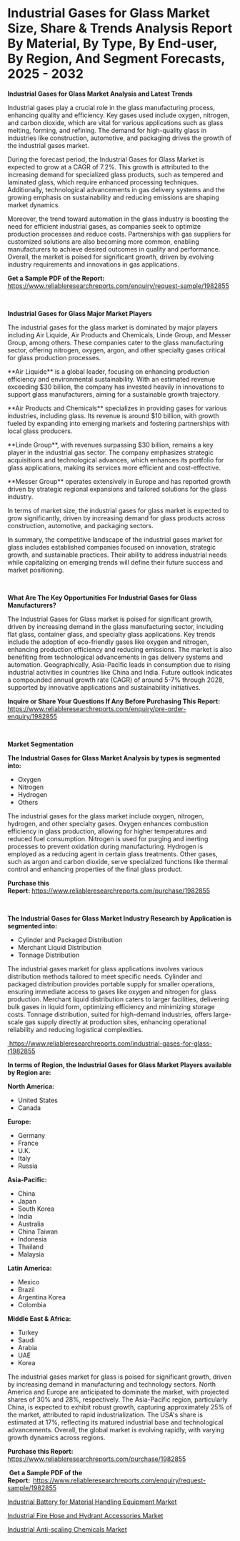 <p><h1>Industrial Gases for Glass Market Size, Share & Trends Analysis Report By Material, By Type, By End-user, By Region, And Segment Forecasts, 2025 - 2032</h1></p><p><strong>Industrial Gases for Glass Market Analysis and Latest Trends</strong></p>
<p><p>Industrial gases play a crucial role in the glass manufacturing process, enhancing quality and efficiency. Key gases used include oxygen, nitrogen, and carbon dioxide, which are vital for various applications such as glass melting, forming, and refining. The demand for high-quality glass in industries like construction, automotive, and packaging drives the growth of the industrial gases market.</p><p>During the forecast period, the Industrial Gases for Glass Market is expected to grow at a CAGR of 7.2%. This growth is attributed to the increasing demand for specialized glass products, such as tempered and laminated glass, which require enhanced processing techniques. Additionally, technological advancements in gas delivery systems and the growing emphasis on sustainability and reducing emissions are shaping market dynamics.</p><p>Moreover, the trend toward automation in the glass industry is boosting the need for efficient industrial gases, as companies seek to optimize production processes and reduce costs. Partnerships with gas suppliers for customized solutions are also becoming more common, enabling manufacturers to achieve desired outcomes in quality and performance. Overall, the market is poised for significant growth, driven by evolving industry requirements and innovations in gas applications.</p></p>
<p><strong>Get a Sample PDF of the Report:&nbsp;</strong> <a href="https://www.reliableresearchreports.com/enquiry/request-sample/1982855?utm_campaign=38&utm_medium=2&utm_source=Github&utm_content=ia&utm_term=05022025&utm_id=industrial-gases-for-glass">https://www.reliableresearchreports.com/enquiry/request-sample/1982855</a></p>
<p>&nbsp;</p>
<p><strong>Industrial Gases for Glass Major Market Players</strong></p>
<p><p>The industrial gases for the glass market is dominated by major players including Air Liquide, Air Products and Chemicals, Linde Group, and Messer Group, among others. These companies cater to the glass manufacturing sector, offering nitrogen, oxygen, argon, and other specialty gases critical for glass production processes.</p><p>**Air Liquide** is a global leader, focusing on enhancing production efficiency and environmental sustainability. With an estimated revenue exceeding $30 billion, the company has invested heavily in innovations to support glass manufacturers, aiming for a sustainable growth trajectory. </p><p>**Air Products and Chemicals** specializes in providing gases for various industries, including glass. Its revenue is around $10 billion, with growth fueled by expanding into emerging markets and fostering partnerships with local glass producers. </p><p>**Linde Group**, with revenues surpassing $30 billion, remains a key player in the industrial gas sector. The company emphasizes strategic acquisitions and technological advances, which enhances its portfolio for glass applications, making its services more efficient and cost-effective.</p><p>**Messer Group** operates extensively in Europe and has reported growth driven by strategic regional expansions and tailored solutions for the glass industry. </p><p>In terms of market size, the industrial gases for glass market is expected to grow significantly, driven by increasing demand for glass products across construction, automotive, and packaging sectors.</p><p>In summary, the competitive landscape of the industrial gases market for glass includes established companies focused on innovation, strategic growth, and sustainable practices. Their ability to address industrial needs while capitalizing on emerging trends will define their future success and market positioning.</p></p>
<p>&nbsp;</p>
<p><strong>What Are The Key Opportunities For Industrial Gases for Glass Manufacturers?</strong></p>
<p><p>The Industrial Gases for Glass market is poised for significant growth, driven by increasing demand in the glass manufacturing sector, including flat glass, container glass, and specialty glass applications. Key trends include the adoption of eco-friendly gases like oxygen and nitrogen, enhancing production efficiency and reducing emissions. The market is also benefiting from technological advancements in gas delivery systems and automation. Geographically, Asia-Pacific leads in consumption due to rising industrial activities in countries like China and India. Future outlook indicates a compounded annual growth rate (CAGR) of around 5-7% through 2028, supported by innovative applications and sustainability initiatives.</p></p>
<p><strong>Inquire or Share Your Questions If Any Before Purchasing This Report:</strong> <a href="https://www.reliableresearchreports.com/enquiry/pre-order-enquiry/1982855?utm_campaign=38&utm_medium=2&utm_source=Github&utm_content=ia&utm_term=05022025&utm_id=industrial-gases-for-glass">https://www.reliableresearchreports.com/enquiry/pre-order-enquiry/1982855</a></p>
<p>&nbsp;</p>
<p><strong>Market Segmentation</strong></p>
<p><strong>The Industrial Gases for Glass Market Analysis by types is segmented into:</strong></p>
<p><ul><li>Oxygen</li><li>Nitrogen</li><li>Hydrogen</li><li>Others</li></ul></p>
<p><p>The industrial gases for the glass market include oxygen, nitrogen, hydrogen, and other specialty gases. Oxygen enhances combustion efficiency in glass production, allowing for higher temperatures and reduced fuel consumption. Nitrogen is used for purging and inerting processes to prevent oxidation during manufacturing. Hydrogen is employed as a reducing agent in certain glass treatments. Other gases, such as argon and carbon dioxide, serve specialized functions like thermal control and enhancing properties of the final glass product.</p></p>
<p><strong>Purchase this Report:&nbsp;</strong><a href="https://www.reliableresearchreports.com/purchase/1982855?utm_campaign=38&utm_medium=2&utm_source=Github&utm_content=ia&utm_term=05022025&utm_id=industrial-gases-for-glass">https://www.reliableresearchreports.com/purchase/1982855</a></p>
<p>&nbsp;</p>
<p><strong>The Industrial Gases for Glass Market Industry Research by Application is segmented into:</strong></p>
<p><ul><li>Cylinder and Packaged Distribution</li><li>Merchant Liquid Distribution</li><li>Tonnage Distribution</li></ul></p>
<p><p>The industrial gases market for glass applications involves various distribution methods tailored to meet specific needs. Cylinder and packaged distribution provides portable supply for smaller operations, ensuring immediate access to gases like oxygen and nitrogen for glass production. Merchant liquid distribution caters to larger facilities, delivering bulk gases in liquid form, optimizing efficiency and minimizing storage costs. Tonnage distribution, suited for high-demand industries, offers large-scale gas supply directly at production sites, enhancing operational reliability and reducing logistical complexities.</p></p>
<p><a href="https://www.reliableresearchreports.com/industrial-gases-for-glass-r1982855?utm_campaign=38&utm_medium=2&utm_source=Github&utm_content=ia&utm_term=05022025&utm_id=industrial-gases-for-glass">&nbsp;https://www.reliableresearchreports.com/industrial-gases-for-glass-r1982855</a></p>
<p><strong>In terms of Region, the Industrial Gases for Glass Market Players available by Region are:</strong></p>
<p>
    <p> <strong> North America: </strong>
        <ul>
            <li>United States</li>
            <li>Canada</li>
        </ul>
        </p> 
    <p> <strong> Europe: </strong>
        <ul>
            <li>Germany</li>
            <li>France</li>
            <li>U.K.</li>
            <li>Italy</li>
            <li>Russia</li>
        </ul>
        </p> 
    <p> <strong> Asia-Pacific: </strong>
        <ul>
            <li>China</li>
            <li>Japan</li>
            <li>South Korea</li>
            <li>India</li>
            <li>Australia</li>
            <li>China Taiwan</li>
            <li>Indonesia</li>
            <li>Thailand</li>
            <li>Malaysia</li>
        </ul>
        </p> 
    <p> <strong> Latin America: </strong>
        <ul>
            <li>Mexico</li>
            <li>Brazil</li>
            <li>Argentina Korea</li>
            <li>Colombia</li>
        </ul>
        </p> 
    <p> <strong> Middle East & Africa: </strong>
        <ul>
            <li>Turkey</li>
            <li>Saudi</li>
            <li>Arabia</li>
            <li>UAE</li>
            <li>Korea</li>
        </ul>
    </p>
    </p>
<p><p>The industrial gases market for glass is poised for significant growth, driven by increasing demand in manufacturing and technology sectors. North America and Europe are anticipated to dominate the market, with projected shares of 30% and 28%, respectively. The Asia-Pacific region, particularly China, is expected to exhibit robust growth, capturing approximately 25% of the market, attributed to rapid industrialization. The USA's share is estimated at 17%, reflecting its matured industrial base and technological advancements. Overall, the global market is evolving rapidly, with varying growth dynamics across regions.</p></p>
<p><strong>Purchase this Report: </strong><a href="https://www.reliableresearchreports.com/purchase/1982855?utm_campaign=38&utm_medium=2&utm_source=Github&utm_content=ia&utm_term=05022025&utm_id=industrial-gases-for-glass">https://www.reliableresearchreports.com/purchase/1982855</a></p>
<p>&nbsp;<strong>Get a Sample PDF of the Report:&nbsp;&nbsp;</strong><a href="https://www.reliableresearchreports.com/enquiry/request-sample/1982855?utm_campaign=38&utm_medium=2&utm_source=Github&utm_content=ia&utm_term=05022025&utm_id=industrial-gases-for-glass">https://www.reliableresearchreports.com/enquiry/request-sample/1982855</a></p>
<p><strong></strong></p>
<p><p><a href="https://github.com/ngozudapshi/Market-Research-Report-List-1/blob/main/industrial-battery-for-material-handling-equipment-market.md?utm_campaign=38&utm_medium=2&utm_source=Github&utm_content=ia&utm_term=05022025&utm_id=industrial-gases-for-glass">Industrial Battery for Material Handling Equipment Market</a></p><p><a href="https://github.com/scaseiargas/Market-Research-Report-List-1/blob/main/industrial-fire-hose-and-hydrant-accessories-market.md?utm_campaign=38&utm_medium=2&utm_source=Github&utm_content=ia&utm_term=05022025&utm_id=industrial-gases-for-glass">Industrial Fire Hose and Hydrant Accessories Market</a></p><p><a href="https://github.com/namaqbagels64/Market-Research-Report-List-1/blob/main/industrial-anti-scaling-chemicals-market.md?utm_campaign=38&utm_medium=2&utm_source=Github&utm_content=ia&utm_term=05022025&utm_id=industrial-gases-for-glass">Industrial Anti-scaling Chemicals Market</a></p></p>